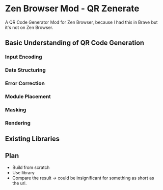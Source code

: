 # Zen Browser Mod - QR Zenerate

A QR Code Generator Mod for Zen Browser, because I had this in Brave but it's not on Zen Browser.

## Basic Understanding of QR Code Generation

### Input Encoding

### Data Structuring

### Error Correction

### Module Placement

### Masking

### Rendering

## Existing Libraries

## Plan

- Build from scratch
- Use library
- Compare the result -> could be insignificant for something as short as the url.
